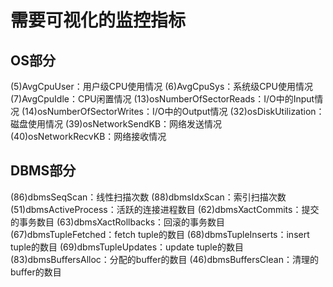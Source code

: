 # 需要可视化的监控指标

## OS部分

(5)AvgCpuUser：用户级CPU使用情况
(6)AvgCpuSys：系统级CPU使用情况
(7)AvgCpuIdle：CPU闲置情况
(13)osNumberOfSectorReads：I/O中的Input情况
(14)osNumberOfSectorWrites：I/O中的Output情况
(32)osDiskUtilization：磁盘使用情况
(39)osNetworkSendKB：网络发送情况
(40)osNetworkRecvKB：网络接收情况

## DBMS部分

(86)dbmsSeqScan：线性扫描次数
(88)dbmsIdxScan：索引扫描次数
(51)dbmsActiveProcess：活跃的连接进程数目
(62)dbmsXactCommits：提交的事务数目
(63)dbmsXactRollbacks：回滚的事务数目
(67)dbmsTupleFetched：fetch tuple的数目
(68)dbmsTupleInserts：insert tuple的数目
(69)dbmsTupleUpdates：update tuple的数目
(83)dbmsBuffersAlloc：分配的buffer的数目
(46)dbmsBuffersClean：清理的buffer的数目
